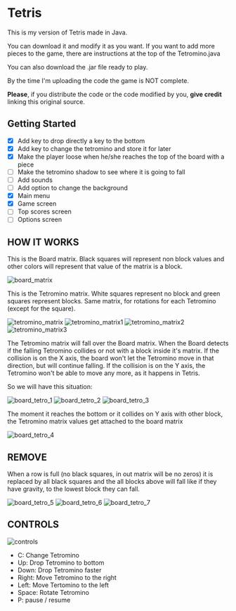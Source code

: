 # Tetris

This is my version of Tetris made in Java.

You can download it and modify it as you want. If you want to add more pieces to the game, there are instructions at the top of the Tetromino.java

You can also download the .jar file ready to play.

By the time I'm uploading the code the game is NOT complete.

**Please**, if you distribute the code or the code modified by you, **give credit** linking this original source.

## Getting Started

- [x] Add key to drop directly a key to the bottom
- [x] Add key to change the tetromino and store it for later
- [x] Make the player loose when he/she reaches the top of the board with a piece
- [ ] Make the tetromino shadow to see where it is going to fall
- [ ] Add sounds
- [ ] Add option to change the background
- [x] Main menu
- [x] Game screen
- [ ] Top scores screen
- [ ] Options screen

## HOW IT WORKS

This is the Board matrix. Black squares will represent non block values and other colors will represent that value of the matrix is a block.

![board_matrix](https://user-images.githubusercontent.com/36163709/38576955-e4fdeda4-3cff-11e8-839f-e5d8f16bb63c.png)

This is the Tetromino matrix. White squares represent no block and green squares represent blocks. Same matrix, for rotations for each Tetromino (except for the square).

![tetromino_matrix](https://user-images.githubusercontent.com/36163709/38577716-02cff6b8-3d02-11e8-8664-cb78f2169a0e.png) ![tetromino_matrix1](https://user-images.githubusercontent.com/36163709/38577887-7feab746-3d02-11e8-9a94-a0c9d9cc6b59.png) ![tetromino_matrix2](https://user-images.githubusercontent.com/36163709/38577888-802c4cc4-3d02-11e8-80c7-de3bc6b177a0.png) ![tetromino_matrix3](https://user-images.githubusercontent.com/36163709/38577885-7fc28c1c-3d02-11e8-9bf3-74bb17369b70.png)

The Tetromino matrix will fall over the Board matrix. When the Board detects if the falling Tetromino collides or not with a block inside it's matrix. If the collision is on the X axis, the board won't let the Tetromino move in that direction, but will continue falling. If the collision is on the Y axis, the Tetromino won't be able to move any more, as it happens in Tetris.

So we will have this situation:

![board_tetro_1](https://user-images.githubusercontent.com/36163709/38578298-d2e3a7e0-3d03-11e8-8119-5392a0d8ffbe.png) ![board_tetro_2](https://user-images.githubusercontent.com/36163709/38578299-d3057550-3d03-11e8-80fc-0bccd7044d2f.png) ![board_tetro_3](https://user-images.githubusercontent.com/36163709/38578300-d3272d26-3d03-11e8-9027-e73e080ebbcd.png)

The moment it reaches the bottom or it collides on Y axis with other block, the Tetromino matrix values get attached to the board matrix

![board_tetro_4](https://user-images.githubusercontent.com/36163709/38578297-d2a86b1c-3d03-11e8-8c8b-dcf0f3f5029a.png)

## REMOVE

When a row is full (no black squares, in out matrix will be no zeros) it is replaced by all black squares and the all blocks above will fall like if they have gravity, to the lowest block they can fall.

![board_tetro_5](https://user-images.githubusercontent.com/36163709/38578672-df0c651a-3d04-11e8-9182-4d43e34b624c.png) ![board_tetro_6](https://user-images.githubusercontent.com/36163709/38578790-46ec79ea-3d05-11e8-8d9f-500f32f51620.png) ![board_tetro_7](https://user-images.githubusercontent.com/36163709/38578813-541e5d90-3d05-11e8-8477-d2eb7c3cb2db.png)

## CONTROLS

![controls](https://user-images.githubusercontent.com/36163709/38580260-c652477e-3d09-11e8-846a-a07d16660570.png)

- C: Change Tetromino
- Up: Drop Tetromino to bottom
- Down: Drop Tetromino faster
- Right: Move Tetromino to the right
- Left: Move Tertomino to the left
- Space: Rotate Tetromino
- P: pause / resume
